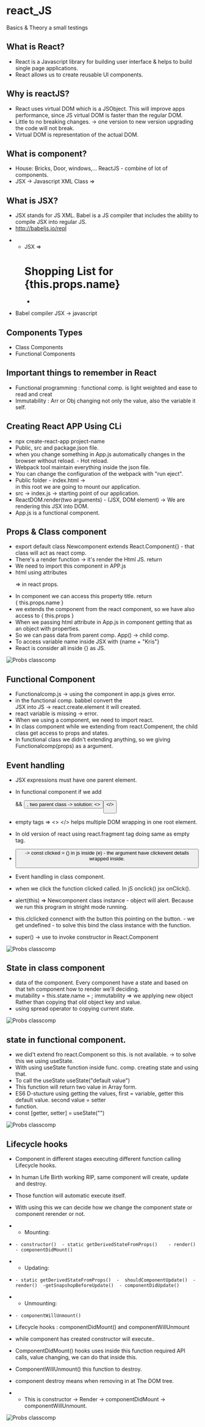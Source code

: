 # react_JS
Basics &amp; Theory a small testings 

## What is React?

- React is a Javascript library for building user interface & helps to build single page applications.
- React allows us to create reusable UI components.

## Why is reactJS?

- React uses virtual DOM which is a JSObject. This will improve apps performance, since JS virtual DOM is faster than the regular DOM.
- Little to no breaking changes. -> one version to new version upgrading the code will not break.
- Virtual DOM is representation of the actual DOM.

## What is component?

- House: Bricks, Door, windows,... ReactJS - combine of lot of components.
- JSX -> Javascript XML Class => <div className="">

## What is JSX?

- JSX stands for JS XML. Babel is a JS compiler that includes the ability to compile JSX into regular JS.
-  http://babeljs.io/repl
* -  JSX => <div className="shopping-list"><h1>Shopping List for {this.props.name}</h1><ul><li></li></ul></div>
- Babel compiler JSX -> javascript

## Components Types

- Class Components
- Functional Components

## Important things to remember in React

- Functional programming : functional comp. is light weighted and ease to read and creat
- Immutability : Arr or Obj changing not only the value, also the variable it self.

## Creating React APP Using CLi

- npx create-react-app project-name
- Public, src and package.json file.
- when you change something in App.js automatically changes in the browser without reload. - Hot reload.
- Webpack tool maintain everything inside the json file. 
- You can change the configuration of the webpack with "run eject".
- Public folder - index.html -> <div id="root"></div> in this root we are going to mount our application.
- src -> index.js -> starting point of our application.
- ReactDOM.render(two arguments) - (JSX, DOM element) -> We are rendering this JSX into DOM.
- App.js is a functional component. 

## Props & Class component

- export default class Newcomponent extends React.Component{} - that class will act as react comp.
- There's a render function -> it's render the Html JS. return<div>
- We need to import this component in APP.js
- html using attributes <p name="hello"> => in react props. 
- In component we can access this property title. return <div>{ this.props.name } </div>
- we extends the component from the react component, so we have also access to { this.props }
- When we passing html attribute in App.js in component getting that as an object with properties.
- So we can pass data from parent comp. App() -> child comp.
- To access variable name inside JSX with {name + "Kris"}
- React is consider all inside {} as JS. 



![Probs classcomp](public/asset/class_component_props.PNG)


## Functional Component

- Functionalcomp.js -> using the component in app.js gives error. 
-  in the functional comp. babbel convert the <div></div> JSX into JS -> react.create.element it will created.
- react variable is missing -> error.
- When we using a component, we need to import react.
- In class component while we extending from react.Compenent, the child class get access to props and states.
- In functional class we didn't extending anything, so we giving Functionalcomp(props) as a argument.

## Event handling

- JSX expressions must have one parent element. 
- In functional component if we add <div> && <button>, two parent class -> solution: <><div><button></>
- empty tags => <> </> helps multiple DOM wrapping in one root element. 
- In old version of react using react.fragment tag doing same as empty tag.
- <button onClick={clicked}> -> const clicked = () in js inside (e) - the argument have clickevent details wrapped inside. 

- Event handling in class component. 
- when we click the function clicked called. In jS onclick() jsx onClick(). 
- alert(this) => Newcomponent class instance - object will alert. Because we run this program in stright mode running.
- this.clclicked connenct with the button this pointing on the button. - we get undefined - to solve this bind the class instance with the function. 
-  super() -> use to invoke constructor in React.Component 

![Probs classcomp](public/asset/functiional_comp.PNG)

## State in class component

- data of the component. Every component have a state and based on that teh component how to render we'll deciding. 
- mutability = this.state.name = ; immutability => we applying new object Rather than copying that old object key and value.
- using spread operator to  copying current state. 

![Probs classcomp](public/asset/state_in_react.PNG)


## state in functional component.

- we did't extend fro react.Component so this. is not available. -> to solve this we using useState.
- With using useState function inside func. comp. creating state and using that. 
- To call the useState useState("default value") 
- This function will return two value in Array form.
- ES6 D-stucture using getting the values, first = variable, getter this default value. second value = setter
- function.
- const [getter, setter] = useState("")

![Probs classcomp](public/asset/state_in_func.PNG)
 
 ## Lifecycle hooks

 - Component in different stages executing different function calling Lifecycle hooks.
 - In human Life Birth working RIP, same component will create, update and destroy. 
 - Those function will automatic execute itself.
 - With using this we can decide how we change the component state or component rerender or not.
 - - Mounting:  
 -     - constructor()  - static getDerivedStateFromProps()    - render()          - componentDidMount()
 
 - - Updating:  
 -     - static getDerivedStateFromProps()  -  shouldComponentUpdate()  - render()  -getSnapshopBeforeUpdate()  - componentDidUpdate()   

 - - Unmounting:  
 -     - componentWillUnmount()                           
 
- Lifecycle hooks : componentDidMount() and componentWillUnmount 
- while component has created constructor will execute..
- ComponentDidMount() hooks uses inside this function required API calls, value changing, we can do that inside this.
- ComponentWillUnmount()  this function to destroy.
- component destroy means when removing in at The DOM tree.

- - This is constructor -> Render -> componentDidMount -> componentWillUnmount.



![Probs classcomp](public/asset/lifecylcle_hooks.PNG)